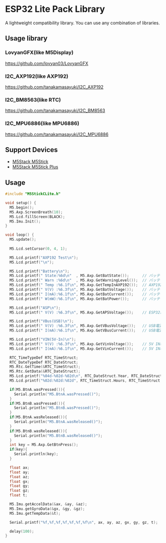 # ESP32 Lite Pack Library

A lightweight compatibility library. You can use any combination of libraries.

## Usage library

### LovyanGFX(like M5Display)
https://github.com/lovyan03/LovyanGFX

### I2C_AXP192(like AXP192)
https://github.com/tanakamasayuki/I2C_AXP192

### I2C_BM8563(like RTC)
https://github.com/tanakamasayuki/I2C_BM8563

### I2C_MPU6886(like MPU6886)
https://github.com/tanakamasayuki/I2C_MPU6886

## Support Devices

- [M5Stack M5Stick](https://docs.m5stack.com/#/en/core/m5stickc)
- [M5Stack M5Stick Plus](https://docs.m5stack.com/#/en/core/m5stickc_plus)


## Usage
```c
#include "M5StickCLite.h"

void setup() {
  M5.begin();
  M5.Axp.ScreenBreath(10);
  M5.Lcd.fillScreen(BLACK);
  M5.Imu.Init();
}

void loop() {
  M5.update();
  
  M5.Lcd.setCursor(0, 4, 1);

  M5.Lcd.printf("AXP192 Test\n");
  M5.Lcd.printf("\n");

  M5.Lcd.printf("Battery\n");
  M5.Lcd.printf(" State:%6d\n"  , M5.Axp.GetBatState());      // バッテリーが接続されているか(常に1のはず)
  M5.Lcd.printf(" Warn :%6d\n"  , M5.Axp.GetWarningLevel());  // バッテリー残量警告 0:残あり, 1:残なし
  M5.Lcd.printf(" Temp :%6.1f\n", M5.Axp.GetTempInAXP192());  // AXP192の内部温度
  M5.Lcd.printf(" V(V) :%6.3f\n", M5.Axp.GetBatVoltage());    // バッテリー電圧(3.0V-4.2V程度)
  M5.Lcd.printf(" I(mA):%6.1f\n", M5.Axp.GetBatCurrent());    // バッテリー電流(プラスが充電、マイナスが放電)
  M5.Lcd.printf(" W(mW):%6.1f\n", M5.Axp.GetBatPower());      // バッテリー電力(W=V*abs(I))

  M5.Lcd.printf("ASP\n");
  M5.Lcd.printf(" V(V) :%6.3f\n", M5.Axp.GetAPSVoltage());    // ESP32に供給されている電圧

  M5.Lcd.printf("VBus(USB)\n");
  M5.Lcd.printf(" V(V) :%6.3f\n", M5.Axp.GetVBusVoltage());   // USB電源からの電圧
  M5.Lcd.printf(" I(mA):%6.1f\n", M5.Axp.GetVBusCurrent());   // USB電源からの電流

  M5.Lcd.printf("VIN(5V-In)\n");
  M5.Lcd.printf(" V(V) :%6.3f\n", M5.Axp.GetVinVoltage());    // 5V IN端子からの電圧
  M5.Lcd.printf(" I(mA):%6.1f\n", M5.Axp.GetVinCurrent());    // 5V IN端子からの電流

  RTC_TimeTypeDef RTC_TimeStruct;
  RTC_DateTypeDef RTC_DateStruct;
  M5.Rtc.GetTime(&RTC_TimeStruct);
  M5.Rtc.GetData(&RTC_DateStruct);
  M5.Lcd.printf("%04d-%02d-%02d\n", RTC_DateStruct.Year, RTC_DateStruct.Month, RTC_DateStruct.Date);
  M5.Lcd.printf("%02d:%02d:%02d", RTC_TimeStruct.Hours, RTC_TimeStruct.Minutes, RTC_TimeStruct.Seconds);

  if(M5.BtnA.wasPressed()){
    Serial.println("M5.BtnA.wasPressed()");
  }
  if(M5.BtnB.wasPressed()){
    Serial.println("M5.BtnB.wasPressed()");
  }
  if(M5.BtnA.wasReleased()){
    Serial.println("M5.BtnA.wasReleased()");
  }
  if(M5.BtnB.wasReleased()){
    Serial.println("M5.BtnB.wasReleased()");
  }
  int key = M5.Axp.GetBtnPress();
  if(key){
    Serial.println(key);
  }  

  float ax;
  float ay;
  float az;
  float gx;
  float gy;
  float gz;
  float t;

  M5.Imu.getAccelData(&ax, &ay, &az);
  M5.Imu.getGyroData(&gx, &gy, &gz);
  M5.Imu.getTempData(&t);

  Serial.printf("%f,%f,%f,%f,%f,%f,%f\n", ax, ay, az, gx, gy, gz, t);

  delay(100);
}
```
